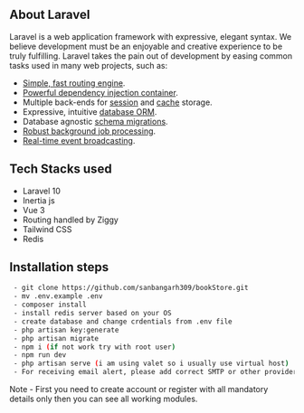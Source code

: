 ## About Laravel

Laravel is a web application framework with expressive, elegant syntax. We believe development must be an enjoyable and creative experience to be truly fulfilling. Laravel takes the pain out of development by easing common tasks used in many web projects, such as:

- [Simple, fast routing engine](https://laravel.com/docs/routing).
- [Powerful dependency injection container](https://laravel.com/docs/container).
- Multiple back-ends for [session](https://laravel.com/docs/session) and [cache](https://laravel.com/docs/cache) storage.
- Expressive, intuitive [database ORM](https://laravel.com/docs/eloquent).
- Database agnostic [schema migrations](https://laravel.com/docs/migrations).
- [Robust background job processing](https://laravel.com/docs/queues).
- [Real-time event broadcasting](https://laravel.com/docs/broadcasting).

## Tech Stacks used

 - Laravel 10
 - Inertia js
 - Vue 3
 - Routing handled by Ziggy
 - Tailwind CSS
 - Redis


 ## Installation steps

``` bash
 - git clone https://github.com/sanbangarh309/bookStore.git
 - mv .env.example .env
 - composer install
 - install redis server based on your OS
 - create database and change crdentials from .env file
 - php artisan key:generate
 - php artisan migrate
 - npm i (if not work try with root user)
 - npm run dev
 - php artisan serve (i am using valet so i usually use virtual host)
 - For receiving email alert, please add correct SMTP or other provider's detail and change queue connection to redis or database for adding jobs in queues.
 ```

 Note - First you need to create account or register with all mandatory details only then you can see all working modules.
